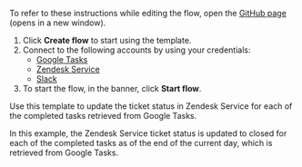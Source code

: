 To refer to these instructions while editing the flow, open the [GitHub page](https://github.com/ot4i/app-connect-templates/tree/main/resources/markdown/Update%20a%20ticket%20in%20Zendesk%20Service%20for%20each%20completed%20task%20retrieved%20from%20Google%20Tasks_instructions.md) (opens in a new window).

1. Click **Create flow** to start using the template.
2. Connect to the following accounts by using your credentials:
   - [Google Tasks](https://www.ibm.com/docs/en/app-connect/containers_cd?topic=apps-google-tasks) 
   - [Zendesk Service](https://www.ibm.com/docs/en/app-connect/containers_cd?topic=apps-zendesk-service)
   - [Slack](https://www.ibm.com/docs/en/app-connect/containers_cd?topic=apps-slack)
3. To start the flow, in the banner, click **Start flow**.


Use this template to update the ticket status in Zendesk Service for each of the completed tasks retrieved from Google Tasks. 

In this example, the Zendesk Service ticket status is updated to closed for each of the completed tasks as of the end of the current day, which is retrieved from Google Tasks.
